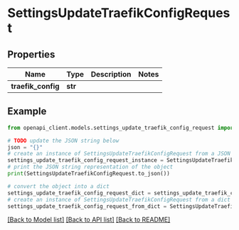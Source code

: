 # SettingsUpdateTraefikConfigRequest


## Properties

Name | Type | Description | Notes
------------ | ------------- | ------------- | -------------
**traefik_config** | **str** |  | 

## Example

```python
from openapi_client.models.settings_update_traefik_config_request import SettingsUpdateTraefikConfigRequest

# TODO update the JSON string below
json = "{}"
# create an instance of SettingsUpdateTraefikConfigRequest from a JSON string
settings_update_traefik_config_request_instance = SettingsUpdateTraefikConfigRequest.from_json(json)
# print the JSON string representation of the object
print(SettingsUpdateTraefikConfigRequest.to_json())

# convert the object into a dict
settings_update_traefik_config_request_dict = settings_update_traefik_config_request_instance.to_dict()
# create an instance of SettingsUpdateTraefikConfigRequest from a dict
settings_update_traefik_config_request_from_dict = SettingsUpdateTraefikConfigRequest.from_dict(settings_update_traefik_config_request_dict)
```
[[Back to Model list]](../README.md#documentation-for-models) [[Back to API list]](../README.md#documentation-for-api-endpoints) [[Back to README]](../README.md)


